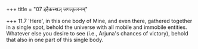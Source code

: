 +++
title = "07 इहैकस्थञ् जगत्कृत्स्नम्"

+++
11.7 'Here', in this one body of Mine, and even there, gathered together
in a single spot, behold the universe with all mobile and immobile
entities. Whatever else you desire to see (i.e., Arjuna's chances of
victory), behold that also in one part of this single body.
